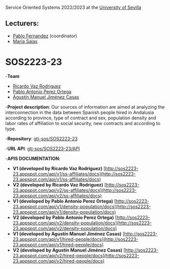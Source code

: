 Service Oriented Systems 2022/2023 at the [University of Sevilla](https://www.us.es)

Lecturers:
--
 - [Pablo Fernandez](https://github.com/pafmon) (coordinator)
 - [Maria Salas](https://github.com/msurbano)

# SOS2223-23

-**Team**
  - [Ricardo Vaz Rodriguez](https://github.com/ricardovrodri)
  - [Pablo Antonio Perez Ortega](https://github.com/PabPerOrt1)
  - [Agustín Manuel Jiménez Casas](https://github.com/agujimcas)

-**Project description**: Our sources of information are aimed at analyzing the interconnection in the data between Spanish people hired in Andalusia according to province, type of contract and sex, population density and labor rates of affiliation to social security, new contracts and according to type.

-**Repository**: [gti-sos/SOS2223-23](https://github.com/gti-sos/SOS2223-23)

-**URL API**: [gti-sos/SOS2223-23/API](https://sos2223-23.ew.r.appspot.com)

-**APIS DOCUMENTATION**: 

  - **V1 (developed by Ricardo Vaz Rodriguez)** 
  [http://sos2223-23.appspot.com/api/v1/ss-affiliates/docs](http://sos2223-23.appspot.com/api/v1/ss-affiliates/docs) 
  - **V2 (developed by Ricardo Vaz Rodriguez)** 
  [http://sos2223-23.appspot.com/api/v2/ss-affiliates/docs](http://sos2223-23.appspot.com/api/v2/ss-affiliates/docs)
  - **V1 (developed by Pablo Antonio Perez Ortega)** 
  [http://sos2223-23.appspot.com/api/v1/density-population/docs](http://sos2223-23.appspot.com/api/v1/density-population/docs)
  - **V2 (developed by Pablo Antonio Perez Ortega)** 
  [http://sos2223-23.appspot.com/api/v2/density-population/docs](http://sos2223-23.appspot.com/api/v2/density-population/docs)
  - **V1 (developed by Agustín Manuel Jiménez Casas)** 
  [http://sos2223-23.appspot.com/api/v1/hired-people/docs](http://sos2223-23.appspot.com/api/v1/hired-people/docs)
  - **V2 (developed by Agustín Manuel Jiménez Casas)** 
  [http://sos2223-23.appspot.com/api/v2/hired-people/docs](http://sos2223-23.appspot.com/api/v2/hired-people/docs)

